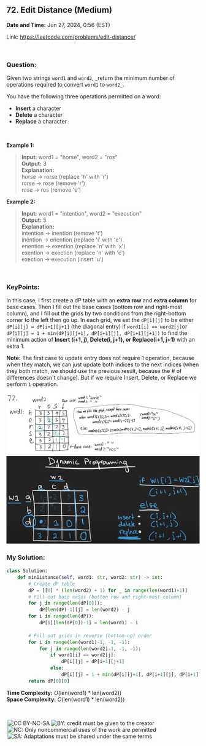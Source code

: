 ## 72. Edit Distance (Medium)
**Date and Time:** Jun 27, 2024, 0:56 (EST)

Link: https://leetcode.com/problems/edit-distance/

<br>

### Question:
Given two strings `word1` and `word2`, _return the minimum number of operations required to convert `word1` to `word2_`.

You have the following three operations permitted on a word:

- **Insert** a character
- **Delete** a character
- **Replace** a character

<br>

**Example 1:**
> **Input:** word1 = "horse", word2 = "ros" <br>
> **Output:** 3 <br>
> **Explanation:** <br>
> horse -> rorse (replace 'h' with 'r') <br>
> rorse -> rose (remove 'r') <br>
> rose -> ros (remove 'e') <br>

**Example 2:**
> **Input:** word1 = "intention", word2 = "execution" <br>
> **Output:** 5 <br>
> **Explanation:** <br>
> intention -> inention (remove 't') <br>
> inention -> enention (replace 'i' with 'e') <br>
> enention -> exention (replace 'n' with 'x') <br>
> exention -> exection (replace 'n' with 'c') <br>
> exection -> execution (insert 'u')

<br>

### KeyPoints: 
In this case, I first create a dP table with an **extra row** and **extra column** for base cases. Then I fill out the base cases (bottom row and right-most column), and I fill out the grids by two conditions from the right-bottom corner to the left then go up. In each grid, we set the `dP[i][j]` to be either `dP[i][j] = dP[i+1][j+1]` (the diagonal entry) if `word1[i] == word2[j]`or `dP[i][j] = 1 + min(dP[i][j+1], dP[i+1][j], dP[i+1][j+1])` to find the minimum action of **Insert (i+1, j), Delete(i, j+1), or Replace(i+1, j+1)** with an extra 1.

**Note:** The first case to update entry does not require 1 operation, because when they match, we can just update both indices to the next indices (when they both match, we should use the previous result, because the # of differences doesn't change). But if we require Insert, Delete, or Replace we perform `1` operation.

<img src="../images/72_1.png" width=900>

<img src="../images/72_2.png" width=700>

<br>

### My Solution:
```python
class Solution:
    def minDistance(self, word1: str, word2: str) -> int:
        # Create dP table
        dP = [[0] * (len(word2) + 1) for _ in range(len(word1)+1)]
        # Fill out base cases (botton row and right-most column)
        for j in range(len(dP[0])):
            dP[len(dP)-1][j] = len(word2) - j
        for i in range(len(dP)):    
            dP[i][len(dP[0])-1] = len(word1) - i

        # Fill out grids in reverse (bottom-up) order
        for i in range(len(word1)-1, -1, -1):
            for j in range(len(word2)-1, -1, -1):
                if word1[i] == word2[j]:
                    dP[i][j] = dP[i+1][j+1]
                else:
                    dP[i][j] = 1 + min(dP[i][j+1], dP[i+1][j], dP[i+1][j+1])
        return dP[0][0]
```
**Time Complexity:** $O(\text{len(word1)} * \text{len(word2)})$ <br>
**Space Complexity:** $O(\text{len(word1)} * \text{len(word2)})$

<br>

<img style="height:22px!important;margin-left:3px;vertical-align:text-bottom;" src="https://mirrors.creativecommons.org/presskit/icons/cc.svg?ref=chooser-v1" alt="CC BY-NC-SA" title="CC BY-NC-SA"><img style="height:22px!important;margin-left:3px;vertical-align:text-bottom;" src="https://mirrors.creativecommons.org/presskit/icons/by.svg?ref=chooser-v1" alt="BY: credit must be given to the creator" title="BY: credit must be given to the creator"><img style="height:22px!important;margin-left:3px;vertical-align:text-bottom;" src="https://mirrors.creativecommons.org/presskit/icons/nc.svg?ref=chooser-v1" alt="NC: Only noncommercial uses of the work are permitted" title="NC: Only noncommercial uses of the work are permitted"><img style="height:22px!important;margin-left:3px;vertical-align:text-bottom;" src="https://mirrors.creativecommons.org/presskit/icons/sa.svg?ref=chooser-v1" alt="SA: Adaptations must be shared under the same terms" title="SA: Adaptations must be shared under the same terms">